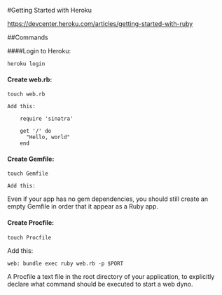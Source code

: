 #Getting Started with Heroku

https://devcenter.heroku.com/articles/getting-started-with-ruby

##Commands

####Login to Heroku:

	heroku login

#### Create web.rb:

	touch web.rb

	Add this:

		require 'sinatra'

		get '/' do
		  "Hello, world"
		end

#### Create Gemfile:

	touch Gemfile

	Add this:



Even if your app has no gem dependencies, you should still create an empty Gemfile in order that it appear as a Ruby app.

#### Create Procfile:

	touch Procfile

Add this: 

	web: bundle exec ruby web.rb -p $PORT

A Procfile a text file in the root directory of your application, to explicitly declare what command should be executed to start a web dyno. 



